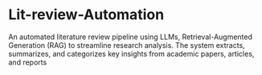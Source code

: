 # Lit-review-Automation
An automated literature review pipeline using LLMs, Retrieval-Augmented Generation (RAG) to streamline research analysis. The system extracts, summarizes, and categorizes key insights from academic papers, articles, and reports
